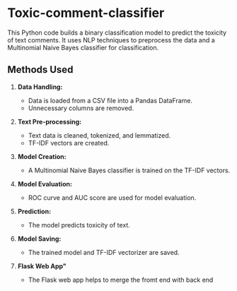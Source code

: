 # Toxic-comment-classifier


This Python code builds a binary classification model to predict the toxicity of text comments. It uses NLP techniques to preprocess the data and a Multinomial Naive Bayes classifier for classification.

## Methods Used

1. **Data Handling:**
   - Data is loaded from a CSV file into a Pandas DataFrame.
   - Unnecessary columns are removed.

2. **Text Pre-processing:**
   - Text data is cleaned, tokenized, and lemmatized.
   - TF-IDF vectors are created.

3. **Model Creation:**
   - A Multinomial Naive Bayes classifier is trained on the TF-IDF vectors.
   
4. **Model Evaluation:**
   - ROC curve and AUC score are used for model evaluation.
   
5. **Prediction:**
   - The model predicts toxicity of text.

6. **Model Saving:**
   - The trained model and TF-IDF vectorizer are saved.

7. **Flask Web App"**
   - The Flask web app helps to merge the fromt end with back end
